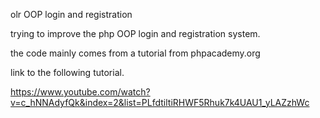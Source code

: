 olr
OOP login and registration

trying to improve the php OOP login and registration system.

the code mainly comes from a tutorial from phpacademy.org

link to the following tutorial.

https://www.youtube.com/watch?v=c_hNNAdyfQk&index=2&list=PLfdtiltiRHWF5Rhuk7k4UAU1_yLAZzhWc
